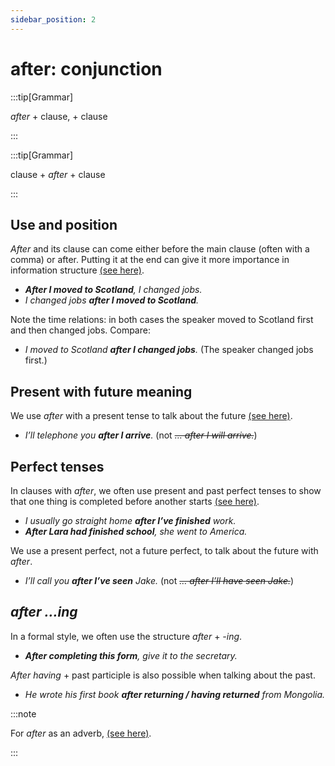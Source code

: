 ```yaml
---
sidebar_position: 2
---
```


# after: conjunction

:::tip[Grammar]

*after* + clause, + clause

:::

:::tip[Grammar]

clause + *after* + clause

:::

## Use and position

*After* and its clause can come either before the main clause (often with a comma) or after. Putting it at the end can give it more importance in information structure [(see here)](./../information-structure/information-structure-normal-order-and-variations).

- ***After I moved to Scotland**, I changed jobs.*
- *I changed jobs **after I moved to Scotland**.*

Note the time relations: in both cases the speaker moved to Scotland first and then changed jobs. Compare:

- *I moved to Scotland **after I changed jobs**.* (The speaker changed jobs first.)

## Present with future meaning

We use *after* with a present tense to talk about the future [(see here)](./../conjunctions-sentences-and-clauses/tense-simplification-in-subordinate-clauses).

- *I’ll telephone you **after I arrive**.* (not *~~… after I will arrive.~~*)

## Perfect tenses

In clauses with *after*, we often use present and past perfect tenses to show that one thing is completed before another starts [(see here)](./../past-and-perfect-tenses/past-perfect-advanced-points#past-perfect-or-simple-past-with-after-as-soon-as-etc).

- *I usually go straight home **after I’ve finished** work.*
- ***After Lara had finished school**, she went to America.*

We use a present perfect, not a future perfect, to talk about the future with *after*.

- *I’ll call you **after I’ve seen** Jake.* (not *~~… after I’ll have seen Jake.~~*)

## *after …ing*

In a formal style, we often use the structure *after* + *\-ing*.

- ***After completing this form**, give it to the secretary.*

*After having* + past participle is also possible when talking about the past.

- *He wrote his first book **after returning / having returned** from Mongolia.*

:::note

For *after* as an adverb, [(see here)](./../../vocabulary/word-problems-from-a-to-z/after-adverb).

:::
